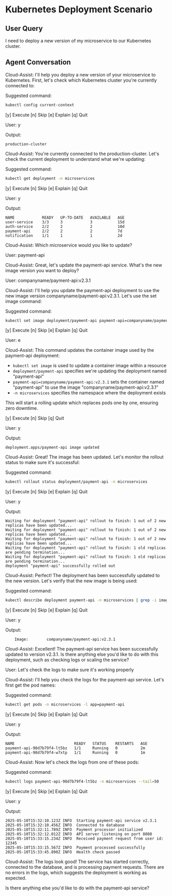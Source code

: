 # Kubernetes Deployment Scenario

## User Query
I need to deploy a new version of my microservice to our Kubernetes cluster.

## Agent Conversation

Cloud-Assist: I'll help you deploy a new version of your microservice to Kubernetes. First, let's check which Kubernetes cluster you're currently connected to:

Suggested command:
```bash
kubectl config current-context
```

[y] Execute  [n] Skip  [e] Explain  [q] Quit

User: y

Output:
```
production-cluster
```

Cloud-Assist: You're currently connected to the production-cluster. Let's check the current deployment to understand what we're updating:

Suggested command:
```bash
kubectl get deployment -n microservices
```

[y] Execute  [n] Skip  [e] Explain  [q] Quit

User: y

Output:
```
NAME            READY   UP-TO-DATE   AVAILABLE   AGE
user-service    3/3     3            3           15d
auth-service    2/2     2            2           10d
payment-api     2/2     2            2           7d
notification    1/1     1            1           2d
```

Cloud-Assist: Which microservice would you like to update?

User: payment-api

Cloud-Assist: Great, let's update the payment-api service. What's the new image version you want to deploy?

User: companyname/payment-api:v2.3.1

Cloud-Assist: I'll help you update the payment-api deployment to use the new image version companyname/payment-api:v2.3.1. Let's use the set image command:

Suggested command:
```bash
kubectl set image deployment/payment-api payment-api=companyname/payment-api:v2.3.1 -n microservices
```

[y] Execute  [n] Skip  [e] Explain  [q] Quit

User: e

Cloud-Assist: This command updates the container image used by the payment-api deployment:
- `kubectl set image` is used to update a container image within a resource
- `deployment/payment-api` specifies we're updating the deployment named "payment-api"
- `payment-api=companyname/payment-api:v2.3.1` sets the container named "payment-api" to use the image "companyname/payment-api:v2.3.1"
- `-n microservices` specifies the namespace where the deployment exists

This will start a rolling update which replaces pods one by one, ensuring zero downtime.

[y] Execute  [n] Skip  [q] Quit

User: y

Output:
```
deployment.apps/payment-api image updated
```

Cloud-Assist: Great! The image has been updated. Let's monitor the rollout status to make sure it's successful:

Suggested command:
```bash
kubectl rollout status deployment/payment-api -n microservices
```

[y] Execute  [n] Skip  [e] Explain  [q] Quit

User: y

Output:
```
Waiting for deployment "payment-api" rollout to finish: 1 out of 2 new replicas have been updated...
Waiting for deployment "payment-api" rollout to finish: 1 out of 2 new replicas have been updated...
Waiting for deployment "payment-api" rollout to finish: 1 out of 2 new replicas have been updated...
Waiting for deployment "payment-api" rollout to finish: 1 old replicas are pending termination...
Waiting for deployment "payment-api" rollout to finish: 1 old replicas are pending termination...
deployment "payment-api" successfully rolled out
```

Cloud-Assist: Perfect! The deployment has been successfully updated to the new version. Let's verify that the new image is being used:

Suggested command:
```bash
kubectl describe deployment payment-api -n microservices | grep -i image
```

[y] Execute  [n] Skip  [e] Explain  [q] Quit

User: y

Output:
```
    Image:        companyname/payment-api:v2.3.1
```

Cloud-Assist: Excellent! The payment-api service has been successfully updated to version v2.3.1. Is there anything else you'd like to do with this deployment, such as checking logs or scaling the service?

User: Let's check the logs to make sure it's working properly

Cloud-Assist: I'll help you check the logs for the payment-api service. Let's first get the pod names:

Suggested command:
```bash
kubectl get pods -n microservices -l app=payment-api
```

[y] Execute  [n] Skip  [e] Explain  [q] Quit

User: y

Output:
```
NAME                          READY   STATUS    RESTARTS   AGE
payment-api-98d7b79f4-lt5bz   1/1     Running   0          2m
payment-api-98d7b79f4-w7xtp   1/1     Running   0          1m
```

Cloud-Assist: Now let's check the logs from one of these pods:

Suggested command:
```bash
kubectl logs payment-api-98d7b79f4-lt5bz -n microservices --tail=50
```

[y] Execute  [n] Skip  [e] Explain  [q] Quit

User: y

Output:
```
2025-05-10T15:32:10.123Z INFO  Starting payment-api service v2.3.1
2025-05-10T15:32:10.456Z INFO  Connected to database
2025-05-10T15:32:11.789Z INFO  Payment processor initialized
2025-05-10T15:32:12.012Z INFO  API server listening on port 8080
2025-05-10T15:33:15.234Z INFO  Received payment request from user id: 12345
2025-05-10T15:33:15.567Z INFO  Payment processed successfully
2025-05-10T15:33:45.890Z INFO  Health check passed
```

Cloud-Assist: The logs look good! The service has started correctly, connected to the database, and is processing payment requests. There are no errors in the logs, which suggests the deployment is working as expected.

Is there anything else you'd like to do with the payment-api service?